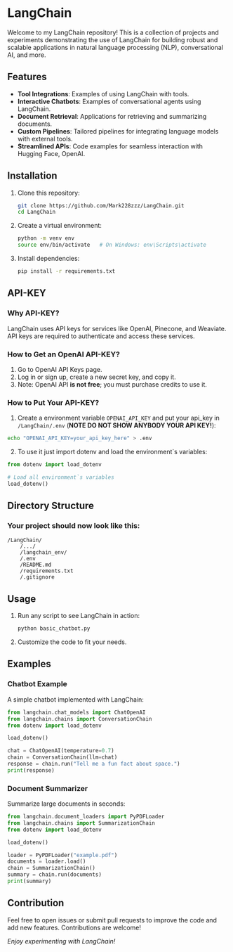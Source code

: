 # LangChain

Welcome to my LangChain repository! This is a collection of projects and experiments demonstrating the use of LangChain for building robust and scalable applications in natural language processing (NLP), conversational AI, and more.

## Features

- **Tool Integrations**: Examples of using LangChain with tools.
- **Interactive Chatbots**: Examples of conversational agents using LangChain.
- **Document Retrieval**: Applications for retrieving and summarizing documents.
- **Custom Pipelines**: Tailored pipelines for integrating language models with external tools.
- **Streamlined APIs**: Code examples for seamless interaction with Hugging Face, OpenAI.

## Installation

1. Clone this repository:
   ```bash
   git clone https://github.com/Mark228zzz/LangChain.git
   cd LangChain
   ```
2. Create a virtual environment:
   ```bash
   python -m venv env
   source env/bin/activate   # On Windows: env\Scripts\activate
   ```
3. Install dependencies:
   ```bash
   pip install -r requirements.txt
   ```

## API-KEY

### Why API-KEY?
LangChain uses API keys for services like OpenAI, Pinecone, and Weaviate.
API keys are required to authenticate and access these services.

### How to Get an OpenAI API-KEY?
1. Go to OpenAI API Keys page.
2. Log in or sign up, create a new secret key, and copy it.
3. Note: OpenAI API **is not free**; you must purchase credits to use it.

### How to Put Your API-KEY?
1. Create a environment variable `OPENAI_API_KEY` and put your api_key in `/LangChain/.env` (**NOTE DO NOT SHOW ANYBODY YOUR API KEY!**):

```bash
echo "OPENAI_API_KEY=your_api_key_here" > .env
```

2. To use it just import dotenv and load the environment`s variables:
```python
from dotenv import load_dotenv

# Load all environment`s variables
load_dotenv()
```

## Directory Structure

### Your project should now look like this:
```
/LangChain/
    /.../
    /langchain_env/
    /.env
    /README.md
    /requirements.txt
    /.gitignore
```

## Usage
1. Run any script to see LangChain in action:
   ```bash
   python basic_chatbot.py
   ```
2. Customize the code to fit your needs.

## Examples

### Chatbot Example
A simple chatbot implemented with LangChain:
```python
from langchain.chat_models import ChatOpenAI
from langchain.chains import ConversationChain
from dotenv import load_dotenv

load_dotenv()

chat = ChatOpenAI(temperature=0.7)
chain = ConversationChain(llm=chat)
response = chain.run("Tell me a fun fact about space.")
print(response)
```

### Document Summarizer
Summarize large documents in seconds:
```python
from langchain.document_loaders import PyPDFLoader
from langchain.chains import SummarizationChain
from dotenv import load_dotenv

load_dotenv()

loader = PyPDFLoader("example.pdf")
documents = loader.load()
chain = SummarizationChain()
summary = chain.run(documents)
print(summary)
```

## Contribution

Feel free to open issues or submit pull requests to improve the code and add new features. Contributions are welcome!

*Enjoy experimenting with LangChain!*
